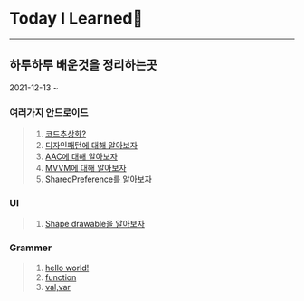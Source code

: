 # Today I Learned📗
--------
## 하루하루 배운것을 정리하는곳
2021-12-13 ~

### 여러가지 안드로이드 
>1. [코드추상화?](Andoroid/여러가지%20안드로이드/동작을%20메서드화%20하는%20이유.md)
>2. [디자인패턴에 대해 알아보자](Andoroid/여러가지%20안드로이드/디자인패턴.md)
>3. [AAC에 대해 알아보자](Andoroid/여러가지%20안드로이드/AAC에%20대해%20알아보자.md)
>4. [MVVM에 대해 알아보자](Andoroid/여러가지%20안드로이드/MVVM디자인%20패턴에%20대해%20공부하자.md)
>5. [SharedPreference를 알아보자](Andoroid/여러가지%20안드로이드/SharedPreferences.md)

### UI
>1. [Shape drawable을 알아보자](Andoroid/UI/shapedrawable.md)

### Grammer
>1. [hello world!](Andoroid/kotlin%20grammer/00.hello%20world.md)
>2. [function](Andoroid/kotlin%20grammer/01.function.md)
>3. [val,var](Andoroid/kotlin%20grammer/02.val,var.md)